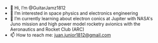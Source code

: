 - 👋 Hi, I’m @GuitarJamz1812
- 👀 I’m interested in space physics and electronics engineering
- 🌱 I’m currently learning about electron conics at Jupiter with NASA's Juno mission and high power model rocketry avionics with the Aeronautics and Rocket Club (ARC)
- 📫 How to reach me: juan.junior1812@gmail.com

<!---
GuitarJamz1812/GuitarJamz1812 is a ✨ special ✨ repository because its `README.md` (this file) appears on your GitHub profile.
You can click the Preview link to take a look at your changes.
--->

